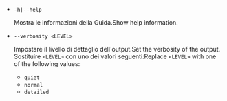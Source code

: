 * `-h|--help`

  <span data-ttu-id="224fd-101">Mostra le informazioni della Guida.</span><span class="sxs-lookup"><span data-stu-id="224fd-101">Show help information.</span></span>

* `--verbosity <LEVEL>`

  <span data-ttu-id="224fd-102">Impostare il livello di dettaglio dell'output.</span><span class="sxs-lookup"><span data-stu-id="224fd-102">Set the verbosity of the output.</span></span> <span data-ttu-id="224fd-103">Sostituire `<LEVEL>` con uno dei valori seguenti:</span><span class="sxs-lookup"><span data-stu-id="224fd-103">Replace `<LEVEL>` with one of the following values:</span></span>
  
  * `quiet`
  * `normal`
  * `detailed`